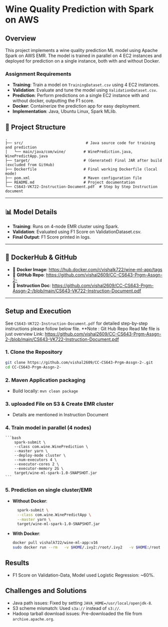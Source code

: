 # Wine Quality Prediction with Spark on AWS

## Overview
This project implements a wine quality prediction ML model using Apache Spark on AWS EMR. The model is trained in parallel on 4 EC2 instances and deployed for prediction on a single instance, both with and without Docker.

### Assignment Requirements
- **Training**: Train a model on `TrainingDataset.csv` using 4 EC2 instances.
- **Validation**: Evaluate and tune the model using `ValidationDataset.csv`.
- **Prediction**: Perform predictions on a single EC2 instance with and without docker, outputting the F1 score.
- **Docker**: Containerize the prediction app for easy deployment.
- **Implementation**: Java, Ubuntu Linux, Spark MLlib.

## 🔧 Project Structure

```
.
├── src/                            # Java source code for training and prediction
│   └── main/java/com/wine/        # WinePrediction.java, WinePredictApp.java
├── target/                        # (Generated) Final JAR after build (excluded from GitHub)
├── Dockerfile                     # Final working Dockerfile (local mode)
├── pom.xml                        # Maven configuration file
├── README.md                      # Project documentation
└── CS643-VK722-Instruction-Document.pdf  # Step by Step Instruction document
```

---

## 📊 Model Details

- **Training**: Runs on 4-node EMR cluster using Spark.
- **Validation**: Evaluated using F1 Score on ValidationDataset.csv.
- **Final Output**: F1 Score printed in logs.


---

## 📁 DockerHub & GitHub

- 🔗 **Docker Image**: https://hub.docker.com/r/vishalk722/wine-ml-app/tags
- 🔗 **GitHub Repo**: https://github.com/vishal2609/CC-CS643-Prgm-Assgn-2-
- 🔗 **Instruction Doc**: https://github.com/vishal2609/CC-CS643-Prgm-Assgn-2-/blob/main/CS643-VK722-Instruction-Document.pdf

---

## Setup and Execution
See `CS643-VK722-Instruction-Document.pdf` for detailed step-by-step instructions please follow below file. 
 **Note : Git Hub Repo Read Me file is just overview
Link: https://github.com/vishal2609/CC-CS643-Prgm-Assgn-2-/blob/main/CS643-VK722-Instruction-Document.pdf

### 1. Clone the Repository
```bash
git clone https://github.com/vishal2609/CC-CS643-Prgm-Assgn-2-.git
cd CC-CS643-Prgm-Assgn-2-
```

### 2. Maven Application packaging 
- Build locally: `mvn clean package`

### 3. uploaded File on S3 & Create EMR cluster 
- Details are mentioned in Instruction Document

### 4. Train model in parallel (4 nodes)
    ```bash
        spark-submit \
        --class com.wine.WinePrediction \
        --master yarn \
        --deploy-mode cluster \
        --num-executors 4 \
        --executor-cores 2 \
        --executor-memory 2G \
        target/wine-ml-spark-1.0-SNAPSHOT.jar
    ```
### 5. Prediction on single cluster/EMR
- **Without Docker**:
  ```bash
    spark-submit \
    --class com.wine.WinePredictApp \
    --master yarn \
    target/wine-ml-spark-1.0-SNAPSHOT.jar

  ```
- **With Docker**:
  ```bash
  docker pull vishalk722/wine-ml-app:v16
  sudo docker run --rm   -v $HOME/.ivy2:/root/.ivy2   -v $HOME:/root   -e HOME=/root   -e SPARK_SUBMIT_OPTS="-Divy.cache.dir=/root/.ivy2/cache -Divy.home=/root/.ivy2"   --user root   vishalk722/wine-ml-app:v16
  ```

## Results
- F1 Score on Validation-Data, Model used Logistic Regression: ~60%.

## Challenges and Solutions
- Java path issues: Fixed by setting `JAVA_HOME=/usr/local/openjdk-8`.
- S3 scheme mismatch: Used `s3a://` instead of `s3://`.
- Hadoop tarball download issues: Pre-downloaded the file from `archive.apache.org`.